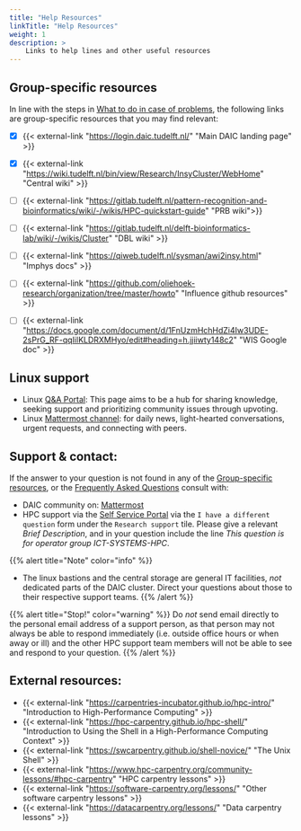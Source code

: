 ```yaml
---
title: "Help Resources"
linkTitle: "Help Resources"
weight: 1
description: >
    Links to help lines and other useful resources
---
```




<!--add blocks of content here to add more sections to the community page -->
## Group-specific resources 

In line with the steps in [What to do in case of problems](../docs/intro_daic/user_agreement#what-to-do-in-case-of-problems), the following links are group-specific resources that you may find relevant:

- [x] {{< external-link "https://login.daic.tudelft.nl/" "Main DAIC landing page" >}}  
- [x] {{< external-link "https://wiki.tudelft.nl/bin/view/Research/InsyCluster/WebHome" "Central wiki" >}}
- [ ] {{< external-link "https://gitlab.tudelft.nl/pattern-recognition-and-bioinformatics/wiki/-/wikis/HPC-quickstart-guide" "PRB wiki">}} <!--from Ruud & Tom V) -->
- [ ] {{< external-link "https://gitlab.tudelft.nl/delft-bioinformatics-lab/wiki/-/wikis/Cluster" "DBL wiki" >}} <!--from Yasin -->
- [ ] {{< external-link "https://qiweb.tudelft.nl/sysman/awi2insy.html" "Imphys docs" >}} <!--(https://qiweb.tudelft.nl/sysman/hpc_servers.html; https://qiweb.tudelft.nl/sysman/hpc/hpc.html from Ronald) -->
- [ ] {{< external-link "https://github.com/oliehoek-research/organization/tree/master/howto" "Influence github resources" >}} <!--(from Frans O) -->
- [ ] {{< external-link "https://docs.google.com/document/d/1FnUzmHchHdZi4Iw3UDE-2sPrG_RF-qqIilKLDRXMHyo/edit#heading=h.jjiiwty148c2" "WIS Google doc" >}} <!-- from Ziyu, WIS -->


## Linux support

* Linux [Q&A Portal](https://linux.ewi.tudelft.nl/): This page aims to be a hub for sharing knowledge, seeking support and prioritizing community issues through upvoting.
* Linux [Mattermost channel](https://mattermost.tudelft.nl/linux-user-group/): for daily news, light-hearted conversations, urgent requests, and connecting        with peers.
        

## Support & contact:
If the answer to your question is not found in any of the [Group-specific resources](#group-specific-resources), or the [Frequently Asked Questions](../faqs) consult with:
* DAIC community on:  [Mattermost](https://mattermost.tudelft.nl/signup_user_complete/?id=cb1k3t6ytpfjbf7r397395axyc&md=link&sbr=su) 
* HPC support via the [Self Service Portal](https://tudelft.topdesk.net/tas/public/ssp/) via the `I have a different question` form under the `Research support` tile. Please give a relevant _Brief Description_, and in your question include the line _This question is for operator group ICT-SYSTEMS-HPC_.

{{% alert title="Note" color="info" %}}
* The linux bastions and the central storage are general IT facilities, *not* dedicated parts of the DAIC cluster. Direct your questions about those to their respective support teams.
{{% /alert %}}

{{% alert title="Stop!" color="warning" %}}
Do *not* send email directly to the personal email address of a support person, as that person may not always be able to respond immediately (i.e. outside office hours or when away or ill) and the other HPC support team members will not be able to see and respond to your question.
{{% /alert %}}

<!-- 
Additional resources:
* Walk-in sessions
* Training materials
* Tutorials and or external resources

Style guide:
https://www.kubeflow.org/docs/about/style-guide/

Interesting documentations:
https://support.ceci-hpc.be/doc/index.html
-->

## External resources:

- {{< external-link "https://carpentries-incubator.github.io/hpc-intro/" "Introduction to High-Performance Computing" >}}
- {{< external-link "https://hpc-carpentry.github.io/hpc-shell/" "Introduction to Using the Shell in a High-Performance Computing Context" >}}
- {{< external-link "https://swcarpentry.github.io/shell-novice/" "The Unix Shell" >}}
- {{< external-link "https://www.hpc-carpentry.org/community-lessons/#hpc-carpentry" "HPC carpentry lessons" >}}
- {{< external-link "https://software-carpentry.org/lessons/" "Other software carpentry lessons" >}}
- {{< external-link "https://datacarpentry.org/lessons/" "Data carpentry lessons" >}}